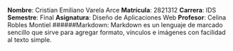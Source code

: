 **Nombre**: Cristian Emiliano Varela Arce
**Matrícula**: 2821312
**Carrera**: IDS
**Semestre**: Final
**Asignatura**: Diseño de Aplicaciones Web
**Profesor**: Celina Robles Montiel
######Markdown: Markdown es un lenguaje de marcado sencillo que sirve para agregar formato, vínculos e imágenes con facilidad al texto simple.
